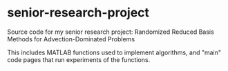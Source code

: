 # senior-research-project
Source code for my senior research project: Randomized Reduced Basis Methods for Advection-Dominated Problems

This includes MATLAB functions used to implement algorithms, and "main" code pages that run experiments of the functions. 
